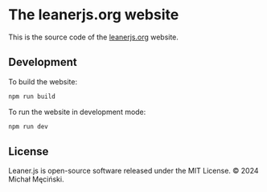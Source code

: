 # The leanerjs.org website

This is the source code of the [leanerjs.org](https://leanerjs.org/) website.


## Development

To build the website:

```bash
npm run build
```

To run the website in development mode:

```bash
npm run dev
```


## License

Leaner.js is open-source software released under the MIT License. &copy; 2024 Michał Męciński.
